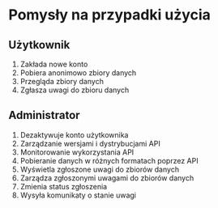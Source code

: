# Pomysły na przypadki użycia

## Użytkownik
1.  Zakłada nowe konto
2.  Pobiera anonimowo zbiory danych
3.  Przegląda zbiory danych
4.  Zgłasza uwagi do zbioru danych

## Administrator
1. Dezaktywuje konto użytkownika
2. Zarządzanie wersjami i dystrybucjami API
3. Monitorowanie wykorzystania API
4. Pobieranie danych w różnych formatach poprzez API
5. Wyświetla zgłoszone uwagi do zbiorów danych
6. Zarządza zgłoszonymi uwagami do zbiorów danych
7. Zmienia status zgłoszenia
8. Wysyła komunikaty o stanie uwagi
